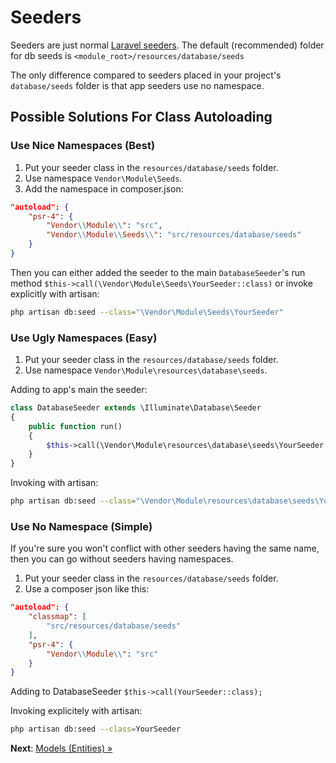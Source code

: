 # Seeders

Seeders are just normal [Laravel seeders](https://laravel.com/docs/5.4/seeding). The default (recommended) folder for db seeds is `<module_root>/resources/database/seeds`

The only difference compared to seeders placed in your project's `database/seeds` folder is that app seeders use no namespace.

## Possible Solutions For Class Autoloading

### Use Nice Namespaces (Best)

1. Put your seeder class in the `resources/database/seeds` folder.
2. Use namespace `Vendor\Module\Seeds`.
3. Add the namespace in composer.json:
```json
"autoload": {
    "psr-4": {
        "Vendor\\Module\\": "src",
        "Vendor\\Module\\Seeds\\": "src/resources/database/seeds"
    }
}
```

Then you can either added the seeder to the main `DatabaseSeeder`'s run method `$this->call(\Vendor\Module\Seeds\YourSeeder::class)` or invoke explicitly with artisan:

```bash
php artisan db:seed --class="\Vendor\Module\Seeds\YourSeeder"
```

### Use Ugly Namespaces (Easy)

1. Put your seeder class in the `resources/database/seeds` folder.
2. Use namespace `Vendor\Module\resources\database\seeds`.

Adding to app's main the seeder:
```php
class DatabaseSeeder extends \Illuminate\Database\Seeder
{
    public function run()
    {
        $this->call(\Vendor\Module\resources\database\seeds\YourSeeder::class);        
    }
}
```

Invoking with artisan:
```bash
php artisan db:seed --class="\Vendor\Module\resources\database\seeds\YourSeeder"
```

### Use No Namespace (Simple)

If you're sure you won't conflict with other seeders having the same name, then you can go without seeders having namespaces.

1. Put your seeder class in the `resources/database/seeds` folder.
2. Use a composer json like this:
```json
"autoload": {
    "classmap": [
        "src/resources/database/seeds"    
    ],
    "psr-4": {
        "Vendor\\Module\\": "src"
    }
}
```

Adding to DatabaseSeeder `$this->call(YourSeeder::class);`

Invoking explicitely with artisan:
```bash
php artisan db:seed --class=YourSeeder
```

**Next**: [Models (Entities) &raquo;](models.md)
